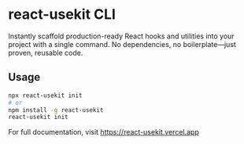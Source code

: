 # react-usekit CLI

Instantly scaffold production-ready React hooks and utilities into your project with a single command. No dependencies, no boilerplate—just proven, reusable code.

## Usage

```bash
npx react-usekit init
# or
npm install -g react-usekit
react-usekit init
```

For full documentation, visit https://react-usekit.vercel.app
